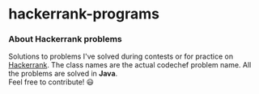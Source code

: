 # hackerrank-programs


### About Hackerrank problems
Solutions to problems I've solved during contests or for practice on [Hackerrank](https://www.hackerrank.com).
The class names are the actual codechef problem name. All the problems are solved in **Java**. <br /> Feel free to contribute! :smiley:
